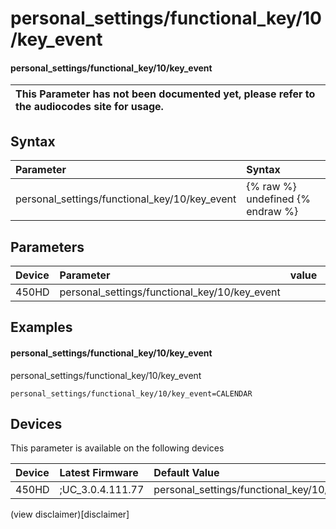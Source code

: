 ﻿---
description: personal_settings/functional_key/10/key_event
search:
    keywords: ['personal_settings','functional_key','10','key_event']
---

# personal_settings/functional_key/10/key_event

#### personal_settings/functional_key/10/key_event


| This Parameter has not been documented yet, please refer to the audiocodes site for usage.  |
| :--- |

## Syntax
| Parameter | Syntax |
| :--- | :--- |
|personal_settings/functional_key/10/key_event | {% raw %} undefined {% endraw %} |

## Parameters
|Device|Parameter|value|Description|
|:---|:---|:---|:---|
| 450HD | personal_settings/functional_key/10/key_event |  |  |

## Examples
#### personal_settings/functional_key/10/key_event

personal_settings/functional_key/10/key_event

```
personal_settings/functional_key/10/key_event=CALENDAR
```

## Devices
This parameter is available on the following devices

| Device | Latest Firmware | Default Value |
|:---|:---|:---|
| 450HD | ;UC_3.0.4.111.77 | personal_settings/functional_key/10/key_event=CALENDAR 

(view disclaimer)[disclaimer]
